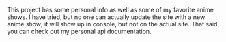 This project has some personal info as well as some of my favorite anime shows.
I have tried, but no one can actually update the site with a new anime show; it will show up in console, but not on the actual site.
That said, you can check out my personal api documentation. 
